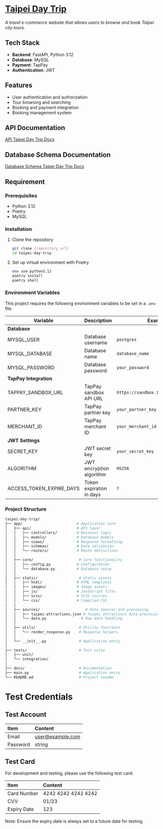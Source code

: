 # [Taipei Day Trip](https://)

_A travel e-commerce website that allows users to browse and book Taipei city tours._

## Tech Stack

- **Backend**: FastAPI, Python 3.12
- **Database**: MySQL
- **Payment**: TapPay
- **Authentication**: JWT

## Features

- User authentication and authorization
- Tour browsing and searching
- Booking and payment integration
- Booking management system

## API Documentation

[API Taipei Day Trip Docs](http://127.0.0.1:8000/docs)

## Database Schema Documentation

[Database Schema Taipei Day Trip Docs](https://dbdiagram.io/d/67271d9ab1b39dd85849dd13)

## Requirement

### Prerequisites

- Python 3.12
- Poetry
- MySQL

### Installation

1. Clone the repository

   ```bash
   git clone [repository_url]
   cd taipei-day-trip
   ```

2. Set up virtual environment with Poetry
   ```bash
   env use python3.12
   poetry install
   poetry shell
   ```

### Environment Variables

This project requires the following environment variables to be set in a `.env` file.

| Variable                 | Description              | Example                             |
| ------------------------ | ------------------------ | ----------------------------------- |
| **Database**             |
| MYSQL_USER               | Database username        | `postgres`                          |
| MYSQL_DATABASE           | Database name            | `database_name`                     |
| MYSQL_PASSWORD           | Database password        | `your_password`                     |
| **TapPay Integration**   |
| TAPPAY_SANDBOX_URL       | TapPay sandbox API URL   | `https://sandbox.tappaysdk.com/api` |
| PARTNER_KEY              | TapPay partner key       | `your_partner_key`                  |
| MERCHANT_ID              | TapPay merchant ID       | `your_merchant_id`                  |
| **JWT Settings**         |
| SECRET_KEY               | JWT secret key           | `your_secret_key`                   |
| ALGORITHM                | JWT encryption algorithm | `HS256`                             |
| ACCESS_TOKEN_EXPIRE_DAYS | Token expiration in days | `7`                                 |

### Project Structure

```bash
taipei-day-trip/
├── app/                         # Application core
│   ├── api/                     # API layer
│   │   ├── controllers/         # Business logic
│   │   ├── models/              # Database models
│   │   ├── views/               # Response formatting
│   │   ├── schemas/             # Data validation
│   │   └── routers/             # Route definitions
│   │
│   ├── core/                     # Core functionality
│   │   ├── config.py            # Configuration
│   │   └── database.py          # Database setup
│   │
│   ├── static/                   # Static assets
│   │   ├── html/                # HTML templates
│   │   ├── images/              # Image assets
│   │   ├── js/                  # JavaScript files
│   │   ├── scss/                # SCSS sources
│   │   └── css/                 # Compiled CSS
│   │
│   ├── sources/                     # Data sources and processing
│   │   ├── taipei-attractions.json # Taipei attractions data processing
│   │   └── data.py                # Raw data handling
│   │
│   ├── utils/                    # Utility functions
│   │   └── render_response.py    # Response helpers
│   │
│   └── __init__.py               # Application entry
│
├── tests/                        # Test suite
│   ├── unit/
│   └── integration/
│
├── docs/                         # Documentation
├── main.py                       # Application entry
└── README.md                     # Project readme
```

# Test Credentials

## Test Account

| Item     | Content          |
| :------- | :--------------- |
| Email    | user@example.com |
| Password | string           |

## Test Card

For development and testing, please use the following test card:

| Item        | Content             |
| :---------- | :------------------ |
| Card Number | 4242 4242 4242 4242 |
| CVV         | 01/23               |
| Expiry Date | 123                 |

Note: Ensure the expiry date is always set to a future date for testing.
